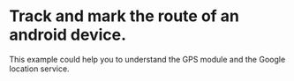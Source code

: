 # Track and mark the route of an android device.

This example could help you to understand the GPS module and the Google location service.
